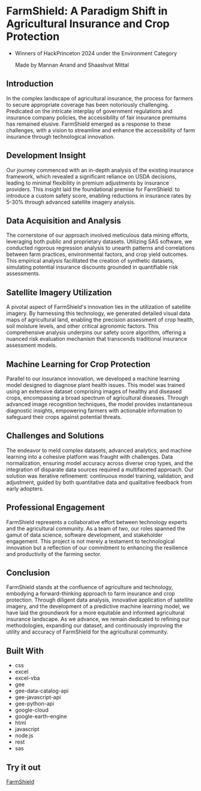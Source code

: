 # FarmShield: A Paradigm Shift in Agricultural Insurance and Crop Protection
- Winners of HackPrinceton 2024 under the Environment Category

  Made by Mannan Anand and Shaashvat Mittal

## Introduction

In the complex landscape of agricultural insurance, the process for farmers to secure appropriate coverage has been notoriously challenging. Predicated on the intricate interplay of government regulations and insurance company policies, the accessibility of fair insurance premiums has remained elusive. FarmShield emerged as a response to these challenges, with a vision to streamline and enhance the accessibility of farm insurance through technological innovation.

## Development Insight

Our journey commenced with an in-depth analysis of the existing insurance framework, which revealed a significant reliance on USDA decisions, leading to minimal flexibility in premium adjustments by insurance providers. This insight laid the foundational premise for FarmShield: to introduce a custom safety score, enabling reductions in insurance rates by 5-30% through advanced satellite imagery analysis.

## Data Acquisition and Analysis

The cornerstone of our approach involved meticulous data mining efforts, leveraging both public and proprietary datasets. Utilizing SAS software, we conducted rigorous regression analysis to unearth patterns and correlations between farm practices, environmental factors, and crop yield outcomes. This empirical analysis facilitated the creation of synthetic datasets, simulating potential insurance discounts grounded in quantifiable risk assessments.

## Satellite Imagery Utilization

A pivotal aspect of FarmShield's innovation lies in the utilization of satellite imagery. By harnessing this technology, we generated detailed visual data maps of agricultural land, enabling the precision assessment of crop health, soil moisture levels, and other critical agronomic factors. This comprehensive analysis underpins our safety score algorithm, offering a nuanced risk evaluation mechanism that transcends traditional insurance assessment models.

## Machine Learning for Crop Protection

Parallel to our insurance innovation, we developed a machine learning model designed to diagnose plant health issues. This model was trained using an extensive dataset comprising images of healthy and diseased crops, encompassing a broad spectrum of agricultural diseases. Through advanced image recognition techniques, the model provides instantaneous diagnostic insights, empowering farmers with actionable information to safeguard their crops against potential threats.

## Challenges and Solutions

The endeavor to meld complex datasets, advanced analytics, and machine learning into a cohesive platform was fraught with challenges. Data normalization, ensuring model accuracy across diverse crop types, and the integration of disparate data sources required a multifaceted approach. Our solution was iterative refinement: continuous model training, validation, and adjustment, guided by both quantitative data and qualitative feedback from early adopters.

## Professional Engagement

FarmShield represents a collaborative effort between technology experts and the agricultural community. As a team of two, our roles spanned the gamut of data science, software development, and stakeholder engagement. This project is not merely a testament to technological innovation but a reflection of our commitment to enhancing the resilience and productivity of the farming sector.

## Conclusion

FarmShield stands at the confluence of agriculture and technology, embodying a forward-thinking approach to farm insurance and crop protection. Through diligent data analysis, innovative application of satellite imagery, and the development of a predictive machine learning model, we have laid the groundwork for a more equitable and informed agricultural insurance landscape. As we advance, we remain dedicated to refining our methodologies, expanding our dataset, and continuously improving the utility and accuracy of FarmShield for the agricultural community.

## Built With

- css
- excel
- excel-vba
- gee
- gee-data-catalog-api
- gee-javascript-api
- gee-python-api
- google-cloud
- google-earth-engine
- html
- javascript
- node.js
- rest
- sas

## Try it out

[FarmShield](https://sites.google.com)

